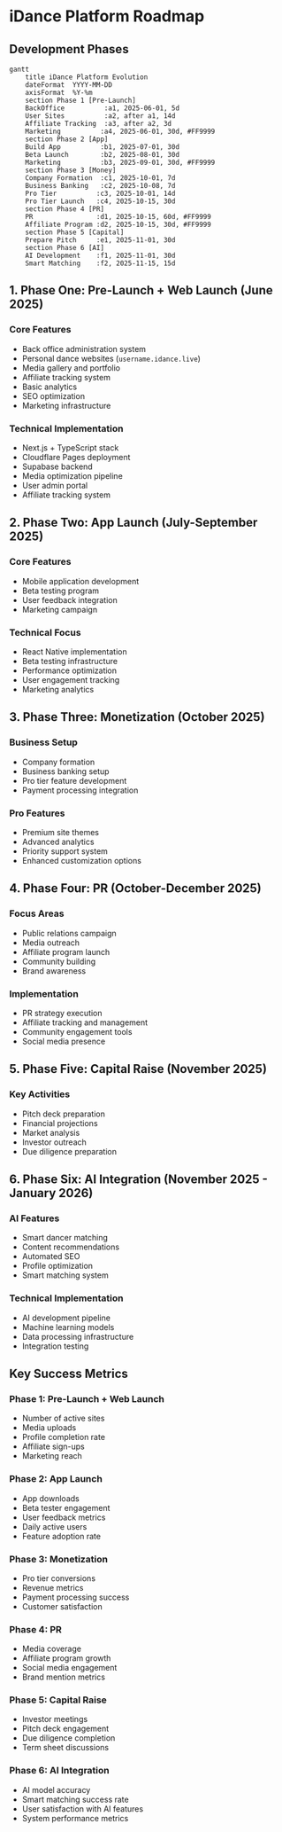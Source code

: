 # iDance Platform Roadmap

## Development Phases

```mermaid
gantt
    title iDance Platform Evolution
    dateFormat  YYYY-MM-DD
    axisFormat  %Y-%m
    section Phase 1 [Pre-Launch]
    BackOffice          :a1, 2025-06-01, 5d
    User Sites          :a2, after a1, 14d
    Affiliate Tracking  :a3, after a2, 3d
    Marketing          :a4, 2025-06-01, 30d, #FF9999
    section Phase 2 [App]
    Build App          :b1, 2025-07-01, 30d
    Beta Launch        :b2, 2025-08-01, 30d
    Marketing          :b3, 2025-09-01, 30d, #FF9999
    section Phase 3 [Money]
    Company Formation  :c1, 2025-10-01, 7d
    Business Banking   :c2, 2025-10-08, 7d
    Pro Tier          :c3, 2025-10-01, 14d
    Pro Tier Launch   :c4, 2025-10-15, 30d
    section Phase 4 [PR]
    PR                :d1, 2025-10-15, 60d, #FF9999
    Affiliate Program :d2, 2025-10-15, 30d, #FF9999
    section Phase 5 [Capital]
    Prepare Pitch     :e1, 2025-11-01, 30d
    section Phase 6 [AI]
    AI Development    :f1, 2025-11-01, 30d
    Smart Matching    :f2, 2025-11-15, 15d
```

## 1. Phase One: Pre-Launch + Web Launch (June 2025)

### Core Features
- Back office administration system
- Personal dance websites (`username.idance.live`)
- Media gallery and portfolio
- Affiliate tracking system
- Basic analytics
- SEO optimization
- Marketing infrastructure

### Technical Implementation
- Next.js + TypeScript stack
- Cloudflare Pages deployment
- Supabase backend
- Media optimization pipeline
- User admin portal
- Affiliate tracking system

## 2. Phase Two: App Launch (July-September 2025)

### Core Features
- Mobile application development
- Beta testing program
- User feedback integration
- Marketing campaign

### Technical Focus
- React Native implementation
- Beta testing infrastructure
- Performance optimization
- User engagement tracking
- Marketing analytics

## 3. Phase Three: Monetization (October 2025)

### Business Setup
- Company formation
- Business banking setup
- Pro tier feature development
- Payment processing integration

### Pro Features
- Premium site themes
- Advanced analytics
- Priority support system
- Enhanced customization options

## 4. Phase Four: PR (October-December 2025)

### Focus Areas
- Public relations campaign
- Media outreach
- Affiliate program launch
- Community building
- Brand awareness

### Implementation
- PR strategy execution
- Affiliate tracking and management
- Community engagement tools
- Social media presence

## 5. Phase Five: Capital Raise (November 2025)

### Key Activities
- Pitch deck preparation
- Financial projections
- Market analysis
- Investor outreach
- Due diligence preparation

## 6. Phase Six: AI Integration (November 2025 - January 2026)

### AI Features
- Smart dancer matching
- Content recommendations
- Automated SEO
- Profile optimization
- Smart matching system

### Technical Implementation
- AI development pipeline
- Machine learning models
- Data processing infrastructure
- Integration testing

## Key Success Metrics

### Phase 1: Pre-Launch + Web Launch
- Number of active sites
- Media uploads
- Profile completion rate
- Affiliate sign-ups
- Marketing reach

### Phase 2: App Launch
- App downloads
- Beta tester engagement
- User feedback metrics
- Daily active users
- Feature adoption rate

### Phase 3: Monetization
- Pro tier conversions
- Revenue metrics
- Payment processing success
- Customer satisfaction

### Phase 4: PR
- Media coverage
- Affiliate program growth
- Social media engagement
- Brand mention metrics

### Phase 5: Capital Raise
- Investor meetings
- Pitch deck engagement
- Due diligence completion
- Term sheet discussions

### Phase 6: AI Integration
- AI model accuracy
- Smart matching success rate
- User satisfaction with AI features
- System performance metrics
